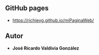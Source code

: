 ## GitHub pages

* https://richievg.github.io/miPaginaWeb/

## Autor 

* **José Ricardo Valdivia González**